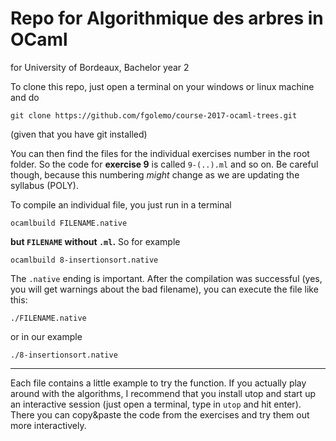 # Repo for Algorithmique des arbres in OCaml
for University of Bordeaux, Bachelor year 2

To clone this repo, just open a terminal on your windows or linux machine and do

    git clone https://github.com/fgolemo/course-2017-ocaml-trees.git

(given that you have git installed)

You can then find the files for the individual exercises number in the root folder. 
So the code for **exercise 9** is called `9-(..).ml` and so on.
Be careful though, because this numbering *might* change as we are updating the syllabus (POLY). 

To compile an individual file, you just run in a terminal

    ocamlbuild FILENAME.native
    
**but `FILENAME` without `.ml`.** So for example

    ocamlbuild 8-insertionsort.native
    
The `.native` ending is important. 
After the compilation was successful (yes, you will get warnings about the bad filename), you can execute the file like this:

    ./FILENAME.native
    
or in our example
  
    ./8-insertionsort.native

---

Each file contains a little example to try the function. If you actually play around with the algorithms, I recommend that you install utop and start up an interactive session (just open a terminal, type in `utop` and hit enter). There you can copy&paste the code from the exercises and try them out more interactively.

